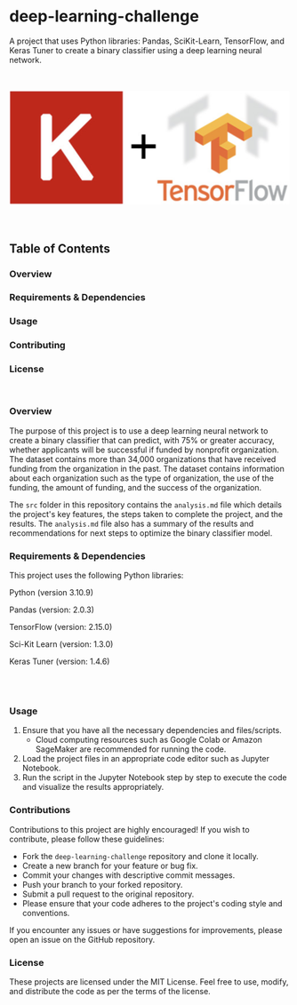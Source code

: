 # deep-learning-challenge

A project that uses Python libraries: Pandas, SciKit-Learn, TensorFlow, and Keras Tuner to create a binary classifier using a deep learning neural network.
 
<br>
<br>

<img src="src/images/read_me.png" alt="Keras/TensorFlow" width="800"/>
<br>
<br>
<br>

## Table of Contents
### Overview
### Requirements & Dependencies
### Usage
### Contributing
### License
<br>

### Overview  
The purpose of this project is to use a deep learning neural network to create a binary classifier that can predict, with 75% or greater accuracy, whether applicants will be successful if funded by nonprofit organization. The dataset contains more than 34,000 organizations that have received funding from the organization in the past. The dataset contains information about each organization such as the type of organization, the use of the funding, the amount of funding, and the success of the organization.

The `src` folder in this repository contains the `analysis.md` file which details the project's key features, the steps taken to complete the project, and the results. The `analysis.md` file also has a summary of the results and recommendations for next steps to optimize the binary classifier model. 
<br>

### Requirements & Dependencies
This project uses the following Python libraries:    

Python (version 3.10.9)

Pandas (version: 2.0.3)

TensorFlow (version: 2.15.0)

Sci-Kit Learn (version: 1.3.0)

Keras Tuner (version: 1.4.6)

<br>    
<br>


### Usage
1. Ensure that you have all the necessary dependencies and files/scripts. 
    - Cloud computing resources such as Google Colab or Amazon SageMaker are recommended for running the code.
2. Load the project files in an appropriate code editor such as Jupyter Notebook. 
3. Run the script in the Jupyter Notebook step by step
to execute the code and visualize the results appropriately.       


### Contributions
Contributions to this project are highly encouraged! If you wish to contribute, please follow these guidelines:

- Fork the `deep-learning-challenge` repository and clone it locally.
- Create a new branch for your feature or bug fix.
- Commit your changes with descriptive commit messages.
- Push your branch to your forked repository.
- Submit a pull request to the original repository.
- Please ensure that your code adheres to the project's coding style and conventions.


If you encounter any issues or have suggestions for improvements, please open an issue on the GitHub repository.

### License
These projects are licensed under the MIT License. Feel free to use, modify, and distribute the code as per the terms of the license. 


